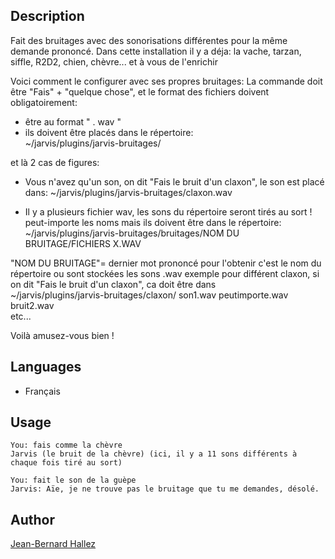 <!---
IMPORTANT
=========
This README.md is displayed in the WebStore as well as within Jarvis app
Please do not change the structure of this file
Fill-in Description, Usage & Author sections
Make sure to rename the [en] folder into the language code your plugin is written in (ex: fr, es, de, it...)
For multi-language plugin:
- clone the language directory and translate commands/functions.sh
- optionally write the Description / Usage sections in several languages
-->

## Description
Fait des bruitages avec des sonorisations différentes pour la même demande prononcé.
Dans cette installation il y a déja:  la vache, tarzan, siffle, R2D2, chien, chèvre... et à vous de l'enrichir

Voici comment le configurer avec ses propres bruitages:
La commande doit être "Fais" + "quelque chose", et le format des fichiers doivent obligatoirement:

- être au format " . wav "
- ils doivent être placés dans le répertoire:         
~/jarvis/plugins/jarvis-bruitages/

et là 2 cas de figures:

* Vous n'avez qu'un son, on dit "Fais le bruit d'un claxon", le son est placé dans:
~/jarvis/plugins/jarvis-bruitages/claxon.wav

* Il y a plusieurs fichier wav, les sons du répertoire seront tirés au sort ! 
peut-importe les noms mais ils doivent être dans le répertoire:
~/jarvis/plugins/jarvis-bruitages/bruitages/NOM DU BRUITAGE/FICHIERS X.WAV

"NOM DU BRUITAGE"= dernier mot prononcé pour l'obtenir c'est le nom du répertoire ou sont stockées les sons .wav
exemple pour différent claxon, si on dit "Fais le bruit d'un claxon", ca  doit être dans       
~/jarvis/plugins/jarvis-bruitages/claxon/
son1.wav
peutimporte.wav
bruit2.wav  
etc...

Voilà amusez-vous bien !

## Languages

* Français


## Usage
```
You: fais comme la chèvre
Jarvis (le bruit de la chèvre) (ici, il y a 11 sons différents à chaque fois tiré au sort)

You: fait le son de la guèpe
Jarvis: Aïe, je ne trouve pas le bruitage que tu me demandes, désolé.
```

## Author
[Jean-Bernard Hallez](https://github.com/Jean-Bernard-Hallez/jarvis-bruitages)

